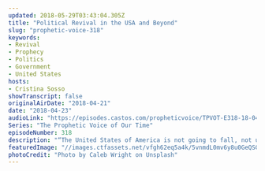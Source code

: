 ```yaml
---
updated: 2018-05-29T03:43:04.305Z
title: "Political Revival in the USA and Beyond"
slug: "prophetic-voice-318"
keywords:
- Revival
- Prophecy
- Politics
- Government
- United States
hosts:
- Cristina Sosso
showTranscript: false
originalAirDate: "2018-04-21"
date: "2018-04-23"
audioLink: "https://episodes.castos.com/propheticvoice/TPVOT-E318-18-04-21-22-Political-Revival-in-the-USA-and-Beyond.mp3"
Series: "The Prophetic Voice of Our Time"
episodeNumber: 318
description: "“The United States of America is not going to fall, not under our watch in Jesus’ name!... The Lord directed me a few weeks ago to go to Washington D.C. to pray for our country, political leaders, and to release prophecies... So we obeyed God… This is one thing about the Holy Spirit. He will not tell you the exact specific of why He’s sending you somewhere but He has your back. He will protect you, and you need to follow those instructions to the letter… and even if it’s not something great in your eyes, it’s very important to God that you put Him first and that you obey.” Key scripture: Isaiah 45:8"
featuredImage: "//images.ctfassets.net/vfgh62eq5a4k/5vnmdL0mv6y8u0GeQSGcwU/b62dfb714db0233e56c52d3466043fd1/caleb-wright-14716-unsplash.jpg"
photoCredit: "Photo by Caleb Wright on Unsplash"
---
```

